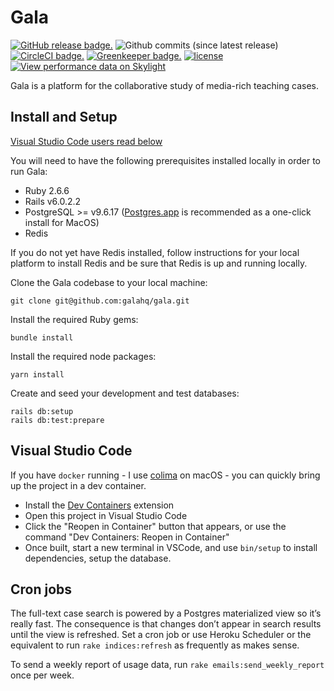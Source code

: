 # Gala

[![GitHub release badge.](https://img.shields.io/github/release/galahq/gala.svg)](https://github.com/galahq/gala/releases)
![Github commits (since latest release)](https://img.shields.io/github/commits-since/galahq/gala/latest.svg)
[![CircleCI badge.](https://img.shields.io/circleci/project/github/galahq/gala.svg)](https://circleci.com/gh/galahq/gala)
[![Greenkeeper badge.](https://badges.greenkeeper.io/galahq/gala.svg)](https://greenkeeper.io/)
[![license](https://img.shields.io/github/license/galahq/gala.svg)](https://github.com/galahq/gala/blob/master/LICENSE)
[![View performance data on Skylight](https://badges.skylight.io/status/6Lds8pYSmCCl.svg?token=iomUc36sW5dvvuE2S9OWuezy1Svv-0WsgxAAVzY1PTA)](https://www.skylight.io/app/applications/6Lds8pYSmCCl)

Gala is a platform for the collaborative study of media-rich teaching cases.

## Install and Setup

[Visual Studio Code users read below](#visual-studio-code)

You will need to have the following prerequisites installed locally in order to run Gala:

 - Ruby 2.6.6
 - Rails v6.0.2.2
 - PostgreSQL >= v9.6.17 ([Postgres.app](https://postgresapp.com/) is recommended as a one-click install for MacOS)
 - Redis

If you do not yet have Redis installed, follow instructions for your local platform to install Redis and be sure that Redis is up and running locally.

Clone the Gala codebase to your local machine:

    git clone git@github.com:galahq/gala.git

Install the required Ruby gems:

    bundle install

Install the required node packages:

    yarn install

Create and seed your development and test databases:

    rails db:setup
    rails db:test:prepare

## Visual Studio Code

If you have `docker` running - I use [colima](https://github.com/abiosoft/colima) on macOS - you can quickly bring up the project in a dev container.

  - Install the [Dev Containers](https://marketplace.visualstudio.com/items?itemName=ms-vscode-remote.remote-containers) extension
  - Open this project in Visual Studio Code
  - Click the "Reopen in Container" button that appears, or use the command "Dev Containers: Reopen in Container"
  - Once built, start a new terminal in VSCode, and use `bin/setup` to install dependencies, setup the database.


## Cron jobs

The full-text case search is powered by a Postgres materialized view so it’s
really fast. The consequence is that changes don’t appear in search results
until the view is refreshed. Set a cron job or use Heroku Scheduler or the
equivalent to run `rake indices:refresh` as frequently as makes sense.

To send a weekly report of usage data, run `rake emails:send_weekly_report` once
per week.
